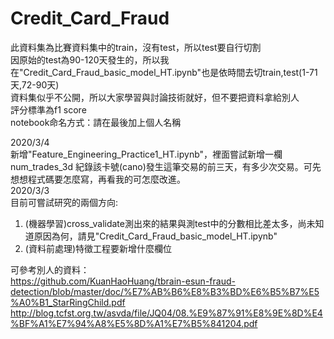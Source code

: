 # Credit_Card_Fraud
此資料集為比賽資料集中的train，沒有test，所以test要自行切割  
因原始的test為90-120天發生的，所以我在"Credit_Card_Fraud_basic_model_HT.ipynb"也是依時間去切train,test(1-71天,72-90天)  
資料集似乎不公開，所以大家學習與討論技術就好，但不要把資料拿給別人  
評分標準為f1 score  
notebook命名方式：請在最後加上個人名稱  
  
2020/3/4  
新增"Feature_Engineering_Practice1_HT.ipynb"，裡面嘗試新增一欄 num_trades_3d 紀錄該卡號(cano)發生這筆交易的前三天，有多少次交易。可先想想程式碼要怎麼寫，再看我的可怎麼改進。  
2020/3/3  
目前可嘗試研究的兩個方向:  
1. (機器學習)cross_validate測出來的結果與測test中的分數相比差太多，尚未知道原因為何，請見"Credit_Card_Fraud_basic_model_HT.ipynb"
2. (資料前處理)特徵工程要新增什麼欄位  
  
可參考別人的資料：  
https://github.com/KuanHaoHuang/tbrain-esun-fraud-detection/blob/master/doc/%E7%AB%B6%E8%B3%BD%E6%B5%B7%E5%A0%B1_StarRingChild.pdf  
http://blog.tcfst.org.tw/asvda/file/JQ04/08.%E9%87%91%E8%9E%8D%E4%BF%A1%E7%94%A8%E5%8D%A1%E7%B5%841204.pdf  
